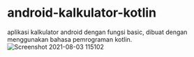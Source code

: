 android-kalkulator-kotlin
==
aplikasi kalkulator android dengan fungsi basic, dibuat dengan menggunakan bahasa pemrograman kotlin.![Screenshot 2021-08-03 115102](https://user-images.githubusercontent.com/53375007/127959666-c6c5d877-2f9f-4a86-a623-54d8140bd50b.png)

